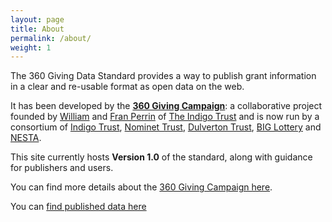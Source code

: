```yaml
---
layout: page
title: About
permalink: /about/
weight: 1
---
```


The 360 Giving Data Standard provides a way to publish grant information in a clear and re-usable format as open data on the web. 

It has been developed by the **[360 Giving Campaign](http://www.threesixtygiving.org)**: a collaborative project founded by <a href="http://uk.linkedin.com/in/wperrin">William</a> and <a href="http://uk.linkedin.com/in/franperrin">Fran Perrin</a> of <a href="http://indigotrust.org.uk/">The Indigo Trust</a> and is now run by a consortium of [Indigo Trust](http://www.indigotrust.org.uk), [Nominet Trust](http://www.nominettrust.org.uk), [Dulverton Trust](http://www.dulverton.org/), [BIG Lottery](http://www.biglotteryfund.org.uk) and [NESTA](http://www.nesta.org.uk).

This site currently hosts **Version 1.0** of the standard, along with guidance for publishers and users. 

You can find more details about the [360 Giving Campaign here](http://www.threesixtygiving.org).

You can [find published data here](http://data.threesixtygiving.org)

